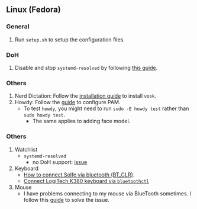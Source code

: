 ## Linux (Fedora)

### General

1. Run `setup.sh` to setup the configuration files.

### DoH

1. Disable and stop `systemd-resolved` by following [this guide](https://askubuntu.com/questions/907246/how-to-disable-systemd-resolved-in-ubuntu).

### Others

1. Nerd Dictation: Follow the [installation guide](https://github.com/ideasman42/nerd-dictation) to install `vosk`.
2. Howdy: Follow the [guide](https://github.com/boltgolt/howdy/issues/1004) to configure PAM.
    - To test `howdy`, you might need to run `sudo -E howdy test` rather than `sudo howdy test`.
        - The same applies to adding face model.

### Others

1. Watchlist
    - `systemd-resolved`
        - no DoH support: [issue](https://github.com/systemd/systemd/issues/8639)
2. Keyboard
   - [How to connect Solfe via bluetooth (BT_CLR)](https://www.reddit.com/r/ErgoMechKeyboards/comments/1j4k8gy/my_nicenano_sofle_wont_connect_via_bluetooth/).
   - [Connect LogiTech K380 keyboard via `bluetoothctl`](https://unix.stackexchange.com/questions/590221/pairing-logitech-k380-in-ubuntu-20-04)
3. Mouse
   - I have problems connecting to my mouse via BlueTooth sometimes. I follow this [guide](https://discussion.fedoraproject.org/t/bluetooth-device-not-connecting-fedora-40/125138/18) to solve the issue.
